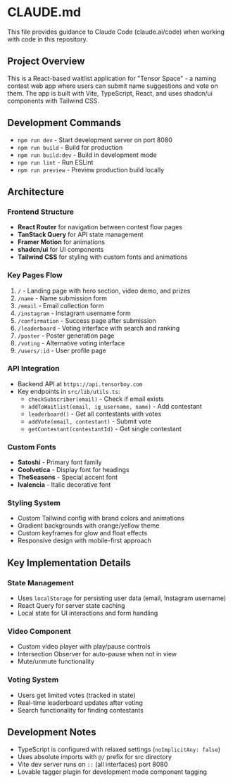 # CLAUDE.md

This file provides guidance to Claude Code (claude.ai/code) when working with code in this repository.

## Project Overview

This is a React-based waitlist application for "Tensor Space" - a naming contest web app where users can submit name suggestions and vote on them. The app is built with Vite, TypeScript, React, and uses shadcn/ui components with Tailwind CSS.

## Development Commands

- `npm run dev` - Start development server on port 8080
- `npm run build` - Build for production 
- `npm run build:dev` - Build in development mode
- `npm run lint` - Run ESLint
- `npm run preview` - Preview production build locally

## Architecture

### Frontend Structure
- **React Router** for navigation between contest flow pages
- **TanStack Query** for API state management
- **Framer Motion** for animations
- **shadcn/ui** for UI components
- **Tailwind CSS** for styling with custom fonts and animations

### Key Pages Flow
1. `/` - Landing page with hero section, video demo, and prizes
2. `/name` - Name submission form
3. `/email` - Email collection form  
4. `/instagram` - Instagram username form
5. `/confirmation` - Success page after submission
6. `/leaderboard` - Voting interface with search and ranking
7. `/poster` - Poster generation page
8. `/voting` - Alternative voting interface
9. `/users/:id` - User profile page

### API Integration
- Backend API at `https://api.tensorboy.com`
- Key endpoints in `src/lib/utils.ts`:
  - `checkSubscriber(email)` - Check if email exists
  - `addToWaitlist(email, ig_username, name)` - Add contestant
  - `leaderboard()` - Get all contestants with votes
  - `addVote(email, contestant)` - Submit vote
  - `getContestant(contestantId)` - Get single contestant

### Custom Fonts
- **Satoshi** - Primary font family
- **Coolvetica** - Display font for headings
- **TheSeasons** - Special accent font
- **Ivalencia** - Italic decorative font

### Styling System
- Custom Tailwind config with brand colors and animations
- Gradient backgrounds with orange/yellow theme
- Custom keyframes for glow and float effects
- Responsive design with mobile-first approach

## Key Implementation Details

### State Management
- Uses `localStorage` for persisting user data (email, Instagram username)
- React Query for server state caching
- Local state for UI interactions and form handling

### Video Component
- Custom video player with play/pause controls
- Intersection Observer for auto-pause when not in view
- Mute/unmute functionality

### Voting System
- Users get limited votes (tracked in state)
- Real-time leaderboard updates after voting
- Search functionality for finding contestants

## Development Notes

- TypeScript is configured with relaxed settings (`noImplicitAny: false`)
- Uses absolute imports with `@/` prefix for src directory
- Vite dev server runs on `::` (all interfaces) port 8080
- Lovable tagger plugin for development mode component tagging